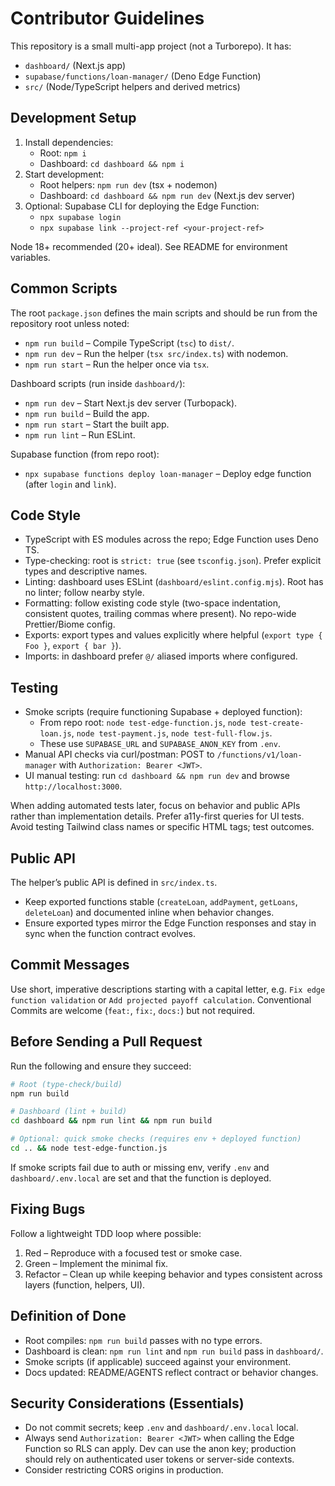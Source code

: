 # Contributor Guidelines

This repository is a small multi-app project (not a Turborepo). It has:
- `dashboard/` (Next.js app)
- `supabase/functions/loan-manager/` (Deno Edge Function)
- `src/` (Node/TypeScript helpers and derived metrics)

## Development Setup
1. Install dependencies:
   - Root: `npm i`
   - Dashboard: `cd dashboard && npm i`
2. Start development:
   - Root helpers: `npm run dev` (tsx + nodemon)
   - Dashboard: `cd dashboard && npm run dev` (Next.js dev server)
3. Optional: Supabase CLI for deploying the Edge Function:
   - `npx supabase login`
   - `npx supabase link --project-ref <your-project-ref>`

Node 18+ recommended (20+ ideal). See README for environment variables.

## Common Scripts
The root `package.json` defines the main scripts and should be run from the repository root unless noted:
- `npm run build` – Compile TypeScript (`tsc`) to `dist/`.
- `npm run dev` – Run the helper (`tsx src/index.ts`) with nodemon.
- `npm run start` – Run the helper once via `tsx`.

Dashboard scripts (run inside `dashboard/`):
- `npm run dev` – Start Next.js dev server (Turbopack).
- `npm run build` – Build the app.
- `npm run start` – Start the built app.
- `npm run lint` – Run ESLint.

Supabase function (from repo root):
- `npx supabase functions deploy loan-manager` – Deploy edge function (after `login` and `link`).

## Code Style
- TypeScript with ES modules across the repo; Edge Function uses Deno TS.
- Type-checking: root is `strict: true` (see `tsconfig.json`). Prefer explicit types and descriptive names.
- Linting: dashboard uses ESLint (`dashboard/eslint.config.mjs`). Root has no linter; follow nearby style.
- Formatting: follow existing code style (two-space indentation, consistent quotes, trailing commas where present). No repo-wide Prettier/Biome config.
- Exports: export types and values explicitly where helpful (`export type { Foo }`, `export { bar }`).
- Imports: in dashboard prefer `@/` aliased imports where configured.

## Testing
- Smoke scripts (require functioning Supabase + deployed function):
  - From repo root: `node test-edge-function.js`, `node test-create-loan.js`, `node test-payment.js`, `node test-full-flow.js`.
  - These use `SUPABASE_URL` and `SUPABASE_ANON_KEY` from `.env`.
- Manual API checks via curl/postman: POST to `/functions/v1/loan-manager` with `Authorization: Bearer <JWT>`.
- UI manual testing: run `cd dashboard && npm run dev` and browse `http://localhost:3000`.

When adding automated tests later, focus on behavior and public APIs rather than implementation details. Prefer a11y-first queries for UI tests. Avoid testing Tailwind class names or specific HTML tags; test outcomes.

## Public API
The helper’s public API is defined in `src/index.ts`.

- Keep exported functions stable (`createLoan`, `addPayment`, `getLoans`, `deleteLoan`) and documented inline when behavior changes.
- Ensure exported types mirror the Edge Function responses and stay in sync when the function contract evolves.

## Commit Messages
Use short, imperative descriptions starting with a capital letter, e.g. `Fix edge function validation` or `Add projected payoff calculation`. Conventional Commits are welcome (`feat:`, `fix:`, `docs:`) but not required.

## Before Sending a Pull Request
Run the following and ensure they succeed:

```bash
# Root (type-check/build)
npm run build

# Dashboard (lint + build)
cd dashboard && npm run lint && npm run build

# Optional: quick smoke checks (requires env + deployed function)
cd .. && node test-edge-function.js
```

If smoke scripts fail due to auth or missing env, verify `.env` and `dashboard/.env.local` are set and that the function is deployed.

## Fixing Bugs
Follow a lightweight TDD loop where possible:
1. Red – Reproduce with a focused test or smoke case.
2. Green – Implement the minimal fix.
3. Refactor – Clean up while keeping behavior and types consistent across layers (function, helpers, UI).

## Definition of Done

- Root compiles: `npm run build` passes with no type errors.
- Dashboard is clean: `npm run lint` and `npm run build` pass in `dashboard/`.
- Smoke scripts (if applicable) succeed against your environment.
- Docs updated: README/AGENTS reflect contract or behavior changes.

## Security Considerations (Essentials)
- Do not commit secrets; keep `.env` and `dashboard/.env.local` local.
- Always send `Authorization: Bearer <JWT>` when calling the Edge Function so RLS can apply. Dev can use the anon key; production should rely on authenticated user tokens or server-side contexts.
- Consider restricting CORS origins in production.

